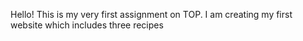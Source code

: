Hello! This is my very first assignment on TOP.
I am creating my first website which includes three recipes
